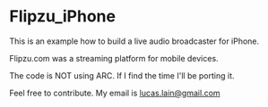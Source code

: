 Flipzu_iPhone
=============

This is an example how to build a live audio broadcaster for iPhone. 

Flipzu.com was a streaming platform for mobile devices. 

The code is NOT using ARC. If I find the time I'll be porting it. 

Feel free to contribute. My email is lucas.lain@gmail.com

